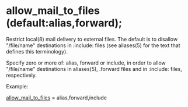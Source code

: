 # allow_mail_to_files (default:alias,forward); 


Restrict local(8) mail delivery to external files. The default is
to disallow "/file/name" destinations in :include:  files (see
aliases(5) for the text that defines this terminology).



Specify zero or more of: alias, forward or include,
in order to allow "/file/name" destinations in aliases(5), .forward
files and in :include:  files, respectively.



Example:



<a href="postconf.5.html#allow_mail_to_files">allow_mail_to_files</a> = alias,forward,include



